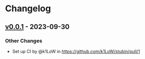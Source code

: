 # Changelog

## [v0.0.1](https://github.com/k1LoW/stubin/commits/v0.0.1) - 2023-09-30
### Other Changes
- Set up CI by @k1LoW in https://github.com/k1LoW/stubin/pull/1
